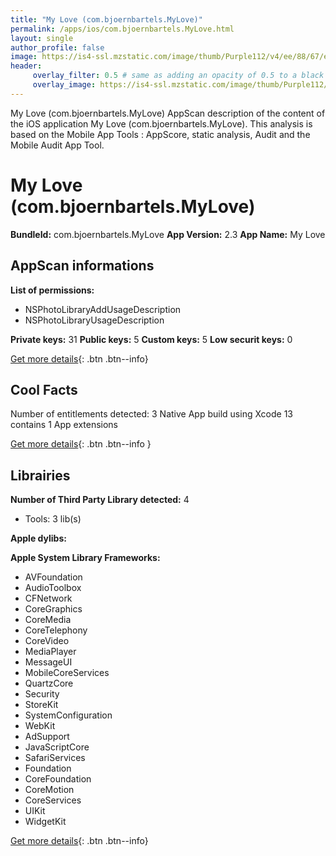 ```yaml
---
title: "My Love (com.bjoernbartels.MyLove)"
permalink: /apps/ios/com.bjoernbartels.MyLove.html
layout: single
author_profile: false
image: https://is4-ssl.mzstatic.com/image/thumb/Purple112/v4/ee/88/67/ee88679d-92a9-568c-03c4-ff24f9889890/AppIcon-1x_U007emarketing-0-10-0-85-220.png/512x512bb.jpg
header: 
     overlay_filter: 0.5 # same as adding an opacity of 0.5 to a black background
     overlay_image: https://is4-ssl.mzstatic.com/image/thumb/Purple112/v4/ee/88/67/ee88679d-92a9-568c-03c4-ff24f9889890/AppIcon-1x_U007emarketing-0-10-0-85-220.png/512x512bb.jpg
---
```

My Love (com.bjoernbartels.MyLove) AppScan description of the content of the iOS application My Love (com.bjoernbartels.MyLove). This analysis is based on the Mobile App Tools : AppScore, static analysis, Audit and the Mobile Audit App Tool.

# My Love (com.bjoernbartels.MyLove)

**BundleId:** com.bjoernbartels.MyLove
**App Version:** 2.3
**App Name:** My Love


## AppScan informations 

**List of permissions:** 
- NSPhotoLibraryAddUsageDescription
- NSPhotoLibraryUsageDescription
  
  
**Private keys:** 31
**Public keys:** 5
**Custom keys:** 5
**Low securit keys:** 0
  
[Get more details](/pricing.html){: .btn .btn--info}

## Cool Facts

Number of entitlements detected: 3
Native App
build using Xcode 13
contains 1 App extensions
  
[Get more details](/pricing.html){: .btn .btn--info }

## Librairies 
**Number of Third Party Library detected:** 4
- Tools: 3 lib(s)


**Apple dylibs:**


**Apple System Library Frameworks:**
- AVFoundation
- AudioToolbox
- CFNetwork
- CoreGraphics
- CoreMedia
- CoreTelephony
- CoreVideo
- MediaPlayer
- MessageUI
- MobileCoreServices
- QuartzCore
- Security
- StoreKit
- SystemConfiguration
- WebKit
- AdSupport
- JavaScriptCore
- SafariServices
- Foundation
- CoreFoundation
- CoreMotion
- CoreServices
- UIKit
- WidgetKit


  
[Get more details](/pricing.html){: .btn .btn--info}

